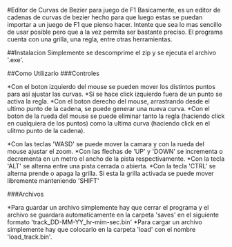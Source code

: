 #Editor de Curvas de Bezier para juego de F1
Basicamente, es un editor de cadenas de curvas de bezier hecho para que luego estas se puedan importar a un juego de F1 que pienso hacer. Intente que sea lo mas sencillo de usar posible pero que a la vez permita ser bastante preciso. El programa cuenta con una grilla, una regla, entre otras herramientas.

##Instalacion
Simplemente se descomprime el zip y se ejecuta el archivo '.exe'.

##Como Utilizarlo
###Controles

*Con el boton izquierdo del mouse se pueden mover los distintos puntos para asi ajustar las curvas.
*Si se hace click izquierdo fuera de un punto se activa la regla.
*Con el boton derecho del mouse, arrastrando desde el ultimo punto de la cadena, se puede generar una nueva curva.
*Con el boton de la rueda del mouse se puede eliminar tanto la regla (haciendo click en cualquiera de los puntos) como la ultima curva (haciendo click en el ulitmo punto de la cadena).

*Con las teclas 'WASD' se puede mover la camara y con la rueda del mouse ajustar el zoom.
*Con las flechas de 'UP' y 'DOWN' se incrementa o decrementa en un metro el ancho de la pista respectivamente.
*Con la tecla 'ALT' se alterna entre una pista cerrada o abierta.
*Con la tecla 'CTRL' se alterna prende o apaga la grilla. Si esta la grilla activada se puede mover libremente manteniendo 'SHIFT'

###Archivos

*Para guardar un archivo simplemente hay que cerrar el programa y el archivo se guardara automaticamente en la carpeta 'saves' en el siguiente formato 'track_DD-MM-YY_hr-mim-sec.bin'
*Para cargar un archivo simplemente hay que colocarlo en la carpeta 'load' con el nombre 'load_track.bin'.
